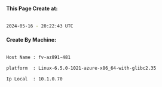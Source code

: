 
   
#### This Page Create at:

```bash

2024-05-16 - 20:22:43 UTC

```

#### Create By Machine:

```bash

Host Name : fv-az891-481

platform  : Linux-6.5.0-1021-azure-x86_64-with-glibc2.35

Ip Local  : 10.1.0.70

```

